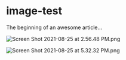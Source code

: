# image-test

The beginning of an awesome article...


![Screen Shot 2021-08-25 at 2.56.48 PM.png](https://stoplight.io/api/v1/projects/cHJqOjgyMDAx/images/P91FOBNJiA0)



![Screen Shot 2021-08-25 at 5.32.32 PM.png](https://stoplight.io/api/v1/projects/cHJqOjgyMDAx/images/OxLYf3Bjx2M)



